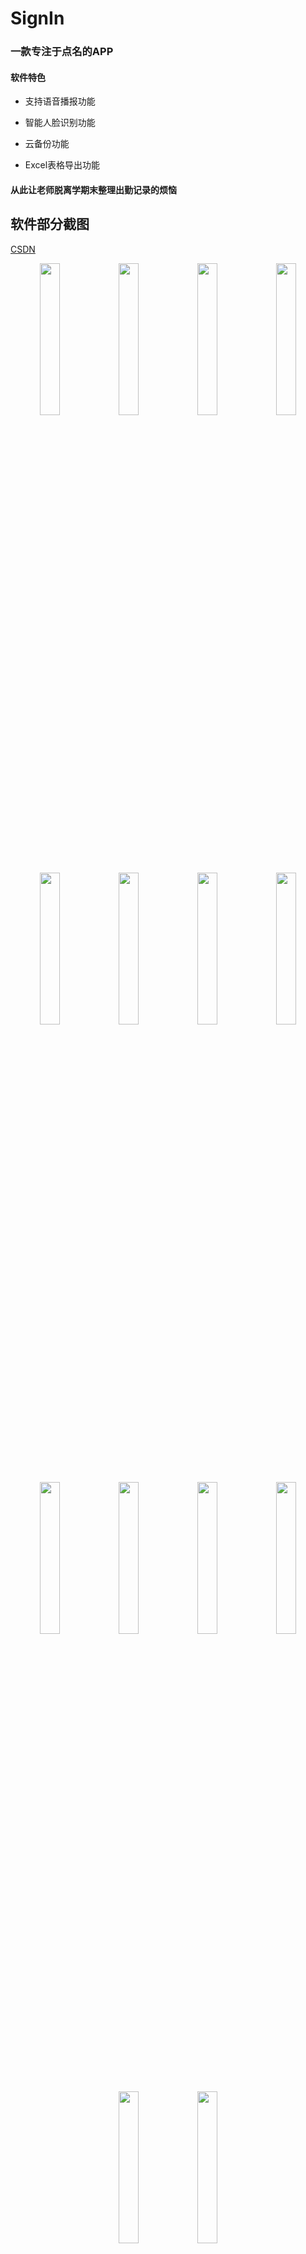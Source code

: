 # SignIn

### 一款专注于点名的APP

#### 软件特色

- 支持语音播报功能

- 智能人脸识别功能

- 云备份功能

- Excel表格导出功能

#### 从此让老师脱离学期末整理出勤记录的烦恼

## 软件部分截图
[CSDN](https://blog.csdn.net/qq_37063860/article/details/82495345)
<center class="half">
<img src="https://changjiahong.github.io/2018/09/07/SignInAPP/1.jpg" width="25%" height="25%"><img src="https://changjiahong.github.io/2018/09/07/SignInAPP/2.jpg" width="25%" height="25%"><img src="https://changjiahong.github.io/2018/09/07/SignInAPP/3.jpg" width="25%" height="25%"><img src="https://changjiahong.github.io/2018/09/07/SignInAPP/4.jpg" width="25%" height="25%"><img src="https://changjiahong.github.io/2018/09/07/SignInAPP/5.jpg" width="25%" height="25%"><img src="https://changjiahong.github.io/2018/09/07/SignInAPP/6.jpg" width="25%" height="25%"><img src="https://changjiahong.github.io/2018/09/07/SignInAPP/7.jpg" width="25%" height="25%"><img src="https://changjiahong.github.io/2018/09/07/SignInAPP/8.jpg" width="25%" height="25%"><img src="https://changjiahong.github.io/2018/09/07/SignInAPP/8.jpg" width="25%" height="25%"><img src="https://changjiahong.github.io/2018/09/07/SignInAPP/9.jpg" width="25%" height="25%"><img src="https://changjiahong.github.io/2018/09/07/SignInAPP/10.jpg" width="25%" height="25%"><img src="https://changjiahong.github.io/2018/09/07/SignInAPP/11.jpg" width="25%" height="25%"><img src="https://changjiahong.github.io/2018/09/07/SignInAPP/12.jpg" width="25%" height="25%"><img src="https://changjiahong.github.io/2018/09/07/SignInAPP/13.jpg" width="25%" height="25%"></center>


## 表格库引用


https://github.com/huangyanbin/smartTable

```
Copyright 2017 Huangyanbin.

Licensed under the Apache License, Version 2.0 (the "License");
you may not use this file except in compliance with the License.
You may obtain a copy of the License at following link.

     http://www.apache.org/licenses/LICENSE-2.0

Unless required by applicable law or agreed to in writing, software
distributed under the License is distributed on an "AS IS" BASIS,
WITHOUT WARRANTIES OR CONDITIONS OF ANY KIND, either express or implied.
See the License for the specific language governing permissions and
limitat
```

